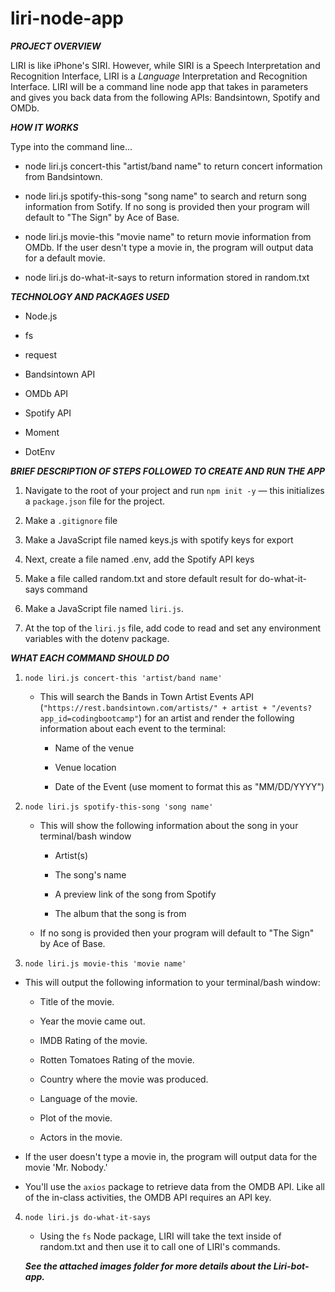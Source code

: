 # liri-node-app


***PROJECT OVERVIEW***

LIRI is like iPhone's SIRI. However, while SIRI is a Speech Interpretation and Recognition Interface, LIRI is a _Language_ Interpretation and Recognition Interface. LIRI will be a command line node app that takes in parameters and gives you back data from the following APIs: Bandsintown, Spotify and OMDb.


***HOW IT WORKS***

Type into the command line...

* node liri.js concert-this "artist/band name" to return concert information from Bandsintown.

* node liri.js spotify-this-song "song name" to search and return song information from Sotify. If no song is provided then your program will default to "The Sign" by Ace of Base.

* node liri.js movie-this "movie name" to return movie information from OMDb. If the user desn't type a movie in, the program will output data for a default movie.

* node liri.js do-what-it-says to return information stored in random.txt 


***TECHNOLOGY AND PACKAGES USED***

* Node.js

* fs

* request

* Bandsintown API

* OMDb API

* Spotify API

* Moment

* DotEnv


***BRIEF DESCRIPTION OF STEPS FOLLOWED TO CREATE AND RUN THE APP***

1. Navigate to the root of your project and run `npm init -y` &mdash; this initializes a `package.json` 	file for the project. 

2. Make a `.gitignore` file 

3. Make a JavaScript file named keys.js with spotify keys for export

4. Next, create a file named .env, add the Spotify API keys

5. Make a file called random.txt and store default result for do-what-it-says command

6. Make a JavaScript file named `liri.js`.

7. At the top of the `liri.js` file, add code to read and set any environment variables with the dotenv package.



***WHAT EACH COMMAND SHOULD DO***

1. `node liri.js concert-this 'artist/band name'`

   * This will search the Bands in Town Artist Events API (`"https://rest.bandsintown.com/artists/" + artist + "/events?app_id=codingbootcamp"`) for an artist and render the following information about each event to the terminal:

     * Name of the venue

     * Venue location

     * Date of the Event (use moment to format this as "MM/DD/YYYY")

2. `node liri.js spotify-this-song 'song name'`

   * This will show the following information about the song in your terminal/bash window

     * Artist(s)

     * The song's name

     * A preview link of the song from Spotify

     * The album that the song is from

   * If no song is provided then your program will default to "The Sign" by Ace of Base.

  3. `node liri.js movie-this 'movie name'`

   * This will output the following information to your terminal/bash window:

       * Title of the movie.
       
       * Year the movie came out.
       
       * IMDB Rating of the movie.
       
       * Rotten Tomatoes Rating of the movie.
       
       * Country where the movie was produced.
       
       * Language of the movie.
       
       * Plot of the movie.
       
       * Actors in the movie.
     

   * If the user doesn't type a movie in, the program will output data for the movie 'Mr. Nobody.'

   * You'll use the `axios` package to retrieve data from the OMDB API. Like all of the in-class activities, the OMDB API requires an API key. 

4. `node liri.js do-what-it-says`

   * Using the `fs` Node package, LIRI will take the text inside of random.txt and then use it to call one of LIRI's commands.


    ***See the attached images folder for more details about the Liri-bot-app.***





